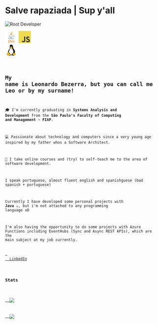 # Salve rapaziada | Sup y'all

![Root Developer](https://media.giphy.com/media/Q61LJj43H48z1FIK4X/giphy.gif)<!--(https://media.giphy.com/media/13HgwGsXF0aiGY/giphy.gif)-->

<code><img height="40" src="https://raw.githubusercontent.com/github/explore/80688e429a7d4ef2fca1e82350fe8e3517d3494d/topics/java/java.png"></code>
<code><img height="40" src="https://raw.githubusercontent.com/github/explore/80688e429a7d4ef2fca1e82350fe8e3517d3494d/topics/javascript/javascript.png"></code><code>
<code><img height="40" src="https://raw.githubusercontent.com/github/explore/80688e429a7d4ef2fca1e82350fe8e3517d3494d/topics/linux/linux.png"></code>

## My name is Leonardo Bezerra, but you can call me Leo or by my surname!

🎓 I'm currently graduating in **Systems Analysis and Development** from the **São Paulo's Faculty of Computing and Management - FIAP**.

💻 Passionate about technology and computers since a very young age inspired by my father whos a Software Architect.

📓 I take online courses and (try) to self-teach me to the area of software development.

I speak portuguese, almost fluent english and spanishguese (bad spanish + portuguese)

Currently I have developed some personal projects with **Java** ☕, but i'm not attached to any programming language xD

I'm also having the opportunity to do some projects with Azure Functions including EventHubs (Sync and Async REST APIs), which are the main subject at my job currently.

<a href="https://www.linkedin.com/in/leonardo-bezerra-bispo/"> 
  LinkedIn
</a>

### Stats
<a href="https://github.com/LeonardoBezerraBispo/github-readme-stats">
  <img align="center" 
       src="https://github-readme-stats.vercel.app/api?username=LeonardoBezerraBispo&show_icons=true&theme=merko&bg_color=000000&include_all_commits=false"/>
</a>
<a href="https://github.com/LeonardoBezerraBispo/github-readme-stats">
  <img align="center" 
       src="https://github-readme-stats.vercel.app/api/top-langs/?username=LeonardoBezerraBispo&layout=compact&theme=merko&bg_color=000000&hide=C%23"/>
</a>
